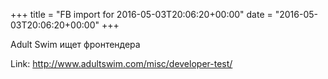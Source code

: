 +++
title = "FB import for 2016-05-03T20:06:20+00:00"
date = "2016-05-03T20:06:20+00:00"
+++

Adult Swim ищет фронтендера 


Link: <a href="http://www.adultswim.com/misc/developer-test/">http://www.adultswim.com/misc/developer-test/</a>
